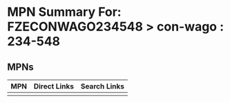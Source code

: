 



# MPN Summary For: FZECONWAGO234548 > con-wago : 234-548

## MPNs
  

|MPN|Direct Links|Search Links|
| :--- | :--- | :--- |
||||
